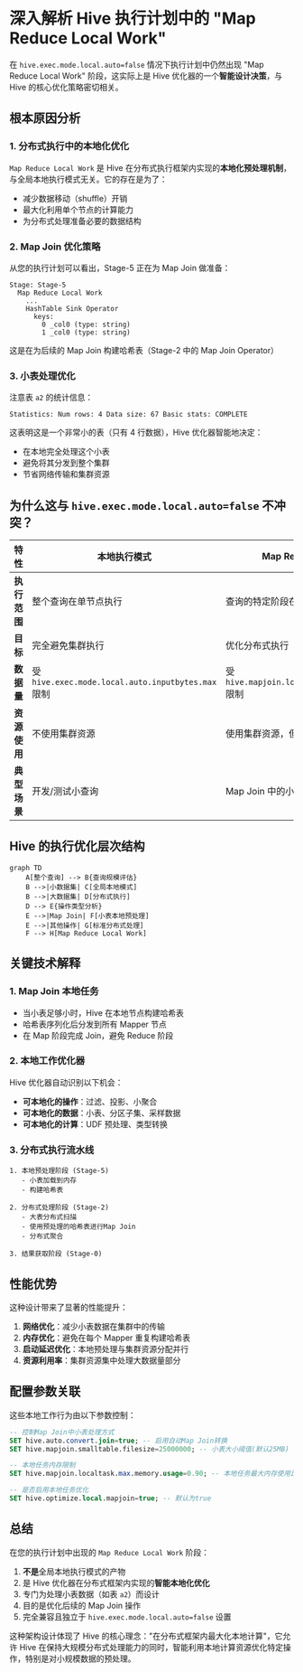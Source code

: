 # 深入解析 Hive 执行计划中的 "Map Reduce Local Work"

在 `hive.exec.mode.local.auto=false` 情况下执行计划中仍然出现 "Map Reduce Local Work" 阶段，这实际上是 Hive 优化器的一个**智能设计决策**，与 Hive 的核心优化策略密切相关。

## 根本原因分析

### 1. 分布式执行中的本地化优化
`Map Reduce Local Work` 是 Hive 在分布式执行框架内实现的**本地化预处理机制**，与全局本地执行模式无关。它的存在是为了：
- 减少数据移动（shuffle）开销
- 最大化利用单个节点的计算能力
- 为分布式处理准备必要的数据结构

### 2. Map Join 优化策略
从您的执行计划可以看出，Stage-5 正在为 Map Join 做准备：
```plaintext
Stage: Stage-5
  Map Reduce Local Work
    ...
    HashTable Sink Operator
      keys:
        0 _col0 (type: string)
        1 _col0 (type: string)
```
这是在为后续的 Map Join 构建哈希表（Stage-2 中的 Map Join Operator）

### 3. 小表处理优化
注意表 `a2` 的统计信息：
```plaintext
Statistics: Num rows: 4 Data size: 67 Basic stats: COMPLETE
```
这表明这是一个非常小的表（只有 4 行数据），Hive 优化器智能地决定：
- 在本地完全处理这个小表
- 避免将其分发到整个集群
- 节省网络传输和集群资源

## 为什么这与 `hive.exec.mode.local.auto=false` 不冲突？

| 特性 | 本地执行模式 | Map Reduce Local Work |
|------|-------------|----------------------|
| **执行范围** | 整个查询在单节点执行 | 查询的特定阶段在单节点预处理 |
| **目标** | 完全避免集群执行 | 优化分布式执行 |
| **数据量** | 受 `hive.exec.mode.local.auto.inputbytes.max` 限制 | 受 `hive.mapjoin.localtask.max.memory.usage` 限制 |
| **资源使用** | 不使用集群资源 | 使用集群资源，但优化使用方式 |
| **典型场景** | 开发/测试小查询 | Map Join 中的小表处理 |

## Hive 的执行优化层次结构

```mermaid
graph TD
    A[整个查询] --> B{查询规模评估}
    B -->|小数据集| C[全局本地模式]
    B -->|大数据集| D[分布式执行]
    D --> E{操作类型分析}
    E -->|Map Join| F[小表本地预处理]
    E -->|其他操作| G[标准分布式处理]
    F --> H[Map Reduce Local Work]
```

## 关键技术解释

### 1. Map Join 本地任务
- 当小表足够小时，Hive 在本地节点构建哈希表
- 哈希表序列化后分发到所有 Mapper 节点
- 在 Map 阶段完成 Join，避免 Reduce 阶段

### 2. 本地工作优化器
Hive 优化器自动识别以下机会：
- **可本地化的操作**：过滤、投影、小聚合
- **可本地化的数据**：小表、分区子集、采样数据
- **可本地化的计算**：UDF 预处理、类型转换

### 3. 分布式执行流水线
```plaintext
1. 本地预处理阶段 (Stage-5)
   - 小表加载到内存
   - 构建哈希表

2. 分布式处理阶段 (Stage-2)
   - 大表分布式扫描
   - 使用预处理的哈希表进行Map Join
   - 分布式聚合

3. 结果获取阶段 (Stage-0)
```

## 性能优势

这种设计带来了显著的性能提升：
1. **网络优化**：减少小表数据在集群中的传输
2. **内存优化**：避免在每个 Mapper 重复构建哈希表
3. **启动延迟优化**：本地预处理与集群资源分配并行
4. **资源利用率**：集群资源集中处理大数据量部分

## 配置参数关联

这些本地工作行为由以下参数控制：
```sql
-- 控制Map Join中小表处理方式
SET hive.auto.convert.join=true; -- 启用自动Map Join转换
SET hive.mapjoin.smalltable.filesize=25000000; -- 小表大小阈值(默认25MB)

-- 本地任务内存限制
SET hive.mapjoin.localtask.max.memory.usage=0.90; -- 本地任务最大内存使用比例

-- 是否启用本地任务优化
SET hive.optimize.local.mapjoin=true; -- 默认为true
```

## 总结

在您的执行计划中出现的 `Map Reduce Local Work` 阶段：
1. **不是**全局本地执行模式的产物
2. 是 Hive 优化器在分布式框架内实现的**智能本地化优化**
3. 专门为处理小表数据（如表 `a2`）而设计
4. 目的是优化后续的 Map Join 操作
5. 完全兼容且独立于 `hive.exec.mode.local.auto=false` 设置

这种架构设计体现了 Hive 的核心理念："在分布式框架内最大化本地计算"，它允许 Hive 在保持大规模分布式处理能力的同时，智能利用本地计算资源优化特定操作，特别是对小规模数据的预处理。
